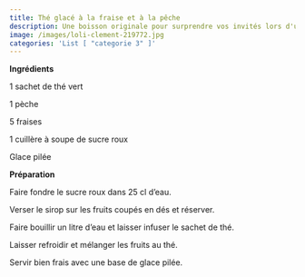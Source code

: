 ```yaml
---
title: Thé glacé à la fraise et à la pêche
description: Une boisson originale pour surprendre vos invités lors d'une pause thé !
image: /images/loli-clement-219772.jpg
categories: 'List [ "categorie 3" ]'
---
```

**Ingrédients**

1 sachet de thé vert

1 pèche

5 fraises

1 cuillère à soupe de sucre roux

Glace pilée



**Préparation**

Faire fondre le sucre roux dans 25 cl d’eau.

Verser le sirop sur les fruits coupés en dés et réserver.

Faire bouillir un litre d’eau et laisser infuser le sachet de thé.

Laisser refroidir et mélanger les fruits au thé.

Servir bien frais avec une base de glace pilée.



